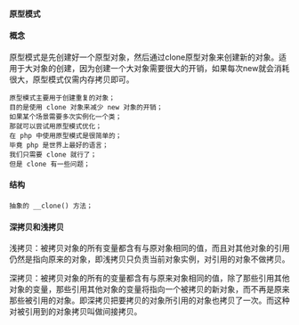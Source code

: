 #### 原型模式

#### 概念

原型模式是先创建好一个原型对象，然后通过clone原型对象来创建新的对象。适用于大对象的创建，因为创建一个大对象需要很大的开销，如果每次new就会消耗很大，原型模式仅需内存拷贝即可。

    原型模式主要用于创建重复的对象；
    目的是使用 clone 对象来减少 new 对象的开销；
    如果某个场景需要多次实例化一个类；
    那就可以尝试用原型模式优化；
    在 php 中使用原型模式是很简单的；
    毕竟 php 是世界上最好的语言；
    我们只需要 clone 就行了；
    但是 clone 有一些问题；

#### 结构

    抽象的 __clone() 方法；

#### 深拷贝和浅拷贝

浅拷贝：被拷贝对象的所有变量都含有与原对象相同的值，而且对其他对象的引用仍然是指向原来的对象，即浅拷贝只负责当前对象实例，对引用的对象不做拷贝。

深拷贝：被拷贝对象的所有的变量都含有与原来对象相同的值，除了那些引用其他对象的变量，那些引用其他对象的变量将指向一个被拷贝的新对象，而不再是原来那些被引用的对象。即深拷贝把要拷贝的对象所引用的对象也拷贝了一次。而这种对被引用到的对象拷贝叫做间接拷贝。

